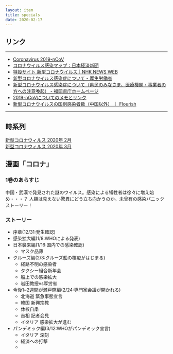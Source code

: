 ```yaml
---
layout: item
title: specials
date: 2020-02-17
---
```


## リンク
---
- [Coronavirus 2019-nCoV](https://gisanddata.maps.arcgis.com/apps/opsdashboard/index.html#/bda7594740fd40299423467b48e9ecf6)<br>
- [コロナウイルス感染マップ：日本経済新聞](https://vdata.nikkei.com/newsgraphics/coronavirus-world-map/)<br>
- [特設サイト 新型コロナウイルス｜NHK NEWS WEB](https://www3.nhk.or.jp/news/special/coronavirus/?utm_int=all_contents_free-space_001)<br>
- [新型コロナウイルス感染症について - 厚生労働省](https://www.mhlw.go.jp/stf/seisakunitsuite/bunya/0000164708_00001.html)<br>
- [新型コロナウイルス感染症について（県民のみなさま、医療機関・事業者の方への注意喚起） - 福岡県庁ホームページ](http://www.pref.fukuoka.lg.jp/contents/bukan.html)<br>
- [2019-nCoVについてのメモとリンク](http://minato.sip21c.org/2019-nCoV-im3r.html)<br>
- [新型コロナウイルスの国別感染者数（中国以外） ｜ Flourish](https://public.flourish.studio/visualisation/1438279/)<br>
---

## 時系列
[新型コロナウィルス 2020年 2月](https://kidokun153.github.io/specials/covid-19/[2020-02]COVID-19.html)<br>
[新型コロナウィルス 2020年 3月](https://kidokun153.github.io/specials/covid-19/[2020-03]COVID-19.html)<br>

## 漫画「コロナ」
### 1巻のあらすじ
中国・武漢で発見された謎のウイルス。感染による犠牲者は徐々に増え始め・・・？ 人類は見えない驚異にどう立ち向かうのか。未曾有の感染パニックストーリー！
### ストーリー
- 序章(12/31:発生確認)<br>
- 感染拡大編(1/8:WHOによる発表)<br>
- 日本襲来編(1/16:国内での感染確認)<br>
    - マスク品薄
- クルーズ編(2/3:クルーズ船の検疫がはじまる)<br>
    - 経路不明の感染者
    - タクシー組合新年会
    - 船上での感染拡大
    - 岩田教授vs厚労省
- 今後1~2週間が瀬戸際編(2/24:専門家会議が開かれる)<br>
    - 北海道 緊急事態宣言
    - 韓国 新興宗教
    - 休校自粛
    - 首相 記者会見
    - イタリア 感染拡大が進む
- パンデミック編(3/12:WHOがパンデミック宣言)<br>
    - イタリア 深刻
    - 経済への打撃
    - 